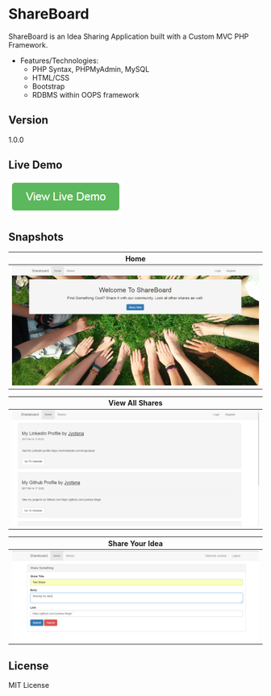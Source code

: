 # ShareBoard

ShareBoard is an Idea Sharing Application built with a Custom MVC PHP Framework.

* Features/Technologies: 
  * PHP Syntax, PHPMyAdmin, MySQL
  * HTML/CSS
  * Bootstrap
  * RDBMS within OOPS framework
  

## Version
1.0.0

## Live Demo
 [![alt tag](https://github.com/Jyotsna-Singh/SearchVidz-YoutubeAPI/blob/master/img/green-button.PNG)](http://jyotsnasingh.com/projects/php/ShareBoard/)

## Snapshots
  
 **Home** | 
--- |
 ![alt text](https://github.com/Jyotsna-Singh/PHP-CustomMVC-ShareBoard/blob/master/img/home-page.PNG)   |
 
 **View All Shares** | 
--- |
 ![alt text](https://github.com/Jyotsna-Singh/PHP-CustomMVC-ShareBoard/blob/master/img/shares.PNG)   |
  
 **Share Your Idea** | 
--- |
 ![alt text](https://github.com/Jyotsna-Singh/PHP-CustomMVC-ShareBoard/blob/master/img/share.PNG)   |
  

## License
MIT License
